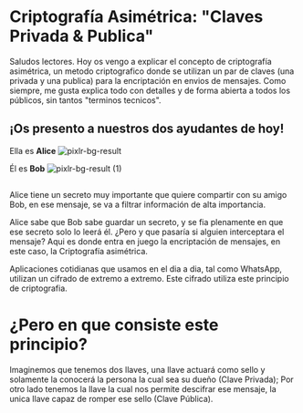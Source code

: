 # Criptografía Asimétrica: "Claves Privada & Publica"

Saludos lectores.
Hoy os vengo a explicar el concepto de criptografía asimétrica, un metodo criptografico donde se utilizan un par de claves (una privada y una publica) para la encriptación en envios de mensajes.
Como siempre, me gusta explica todo con detalles y de forma abierta a todos los públicos, sin tantos "terminos tecnicos". 

## ¡Os presento a nuestros dos ayudantes de hoy!

Ella es **Alice** 
![pixlr-bg-result](https://user-images.githubusercontent.com/87484792/171002843-e1d962d1-4c7c-4ef9-b617-af07eff9a4d7.png)

Él es **Bob**
![pixlr-bg-result (1)](https://user-images.githubusercontent.com/87484792/171002990-cd7ce73a-ff1a-4cd0-b3aa-6b64c22f0752.png)

##

Alice tiene un secreto muy importante que quiere compartir con su amigo Bob, en ese mensaje, se va a filtrar información de alta importancia.

Alice sabe que Bob sabe guardar un secreto, y se fia plenamente en que ese secreto solo lo leerá él. ¿Pero y que pasaría si alguien interceptara el mensaje?
Aqui es donde entra en juego la encriptación de mensajes, en este caso, la Criptografía asimétrica. 

Aplicaciones cotidianas que usamos en el dia a dia, tal como WhatsApp, utilizan un cifrado de extremo a extremo. Este cifrado utiliza este principio de criptografia.

##

# ¿Pero en que consiste este principio?

Imaginemos que tenemos dos llaves, una llave actuará como sello y solamente la conocerá la persona la cual sea su dueño (Clave Privada); Por otro lado tenemos la llave la cual nos permite descifrar ese mensaje, la unica llave capaz de romper ese sello (Clave Pública). 
